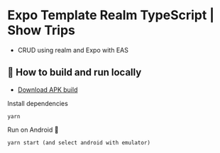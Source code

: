 # Expo Template Realm TypeScript | Show Trips

* CRUD using realm and Expo with EAS
## 🏃 How to build and run locally

- [Download APK build](https://drive.google.com/file/d/1R06NQAEdIwaOrsS1Z0Ra4yh0zjgMd6XZ/view?usp=sharing)

Install dependencies
```
yarn
```

Run on Android 🤖

```
yarn start (and select android with emulator)
```
